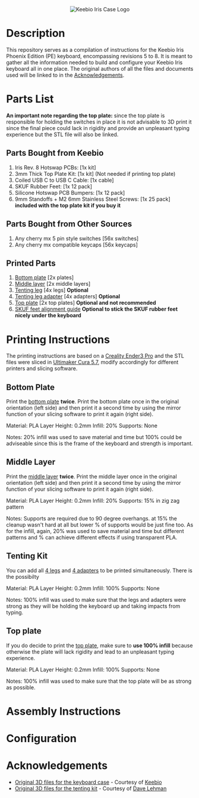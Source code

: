 <div align="center">
  <img alt="Keebio Iris Case Logo" src="" />
</div>

# Description

This repository serves as a compilation of instructions for the Keebio Iris Phoenix Edition (PE) keyboard, encompassing revisions 5 to 8. It is meant to gather all the information needed to build and configure your Keebio Iris keyboard all in one place. The original authors of all the files and documents used will be linked to in the [Acknowledgements](#-Acknowledgements).

# Parts List

**An important note regarding the top plate:** since the top plate is responsible for holding the switches in place it is not advisable to 3D print it since the final piece could lack in rigidity and provide an unpleasant typing experience but the STL file will also be linked.

## Parts Bought from Keebio
1. Iris Rev. 8 Hotswap PCBs: [1x kit]
2. 3mm Thick Top Plate Kit: [1x kit] (Not needed if printing top plate)
3. Coiled USB C to USB C Cable: [1x cable]
4. SKUF Rubber Feet: [1x 12 pack]
5. Silicone Hotswap PCB Bumpers: [1x 12 pack]
6. 9mm Standoffs + M2 6mm Stainless Steel Screws: [1x 25 pack] **included with the top plate kit if you buy it**

## Parts Bought from Other Sources
1. Any cherry mx 5 pin style switches [56x switches]
2. Any cherry mx compatible keycaps [56x keycaps]

## Printed Parts
1. [Bottom plate](keebio-iris-pe-bottom-plate-3mm.stl) [2x plates]
2. [Middle layer](keebio-iris-pe-middle-layer-3mm.stl) [2x middle layers]
3. [Tenting leg](keebio-iris-pe-ergodox-tenting-leg.stl) [4x legs] **Optional**
4. [Tenting leg adapter](keebio-iris-pe-ergodox-tenting-leg-adapter.stl) [4x adapters] **Optional**
5. [Top plate]() [2x top plates] **Optional and not recommended**
6. [SKUF feet alignment guide](keebio-iris-pe-skuf-alignment-guide.stl) **Optional to stick the SKUF rubber feet nicely under the keyboard**

# Printing Instructions

The printing instructions are based on a [Creality Ender3 Pro](https://www.creality.com/products/ender-3-pro-3d-printer) and the STL files were sliced in [Ultimaker Cura 5.7](https://ultimaker.com/software/ultimaker-cura/), modify accordingly for different printers and slicing software.

## Bottom Plate

Print the [bottom plate](keebio-iris-pe-bottom-plate-3mm.stl) **twice**. Print the bottom plate once in the original orientation (left side) and then print it a second time by using the mirror function of your slicing software to print it again (right side).

Material: PLA
Layer Height: 0.2mm
Infill: 20%
Supports: None

Notes: 20% infill was used to save material and time but 100% could be adviseable since this is the frame of the keyboard and strength is important.

## Middle Layer

Print the [middle layer](keebio-iris-pe-middle-layer-3mm.stl) **twice**. Print the middle layer once in the original orientation (left side) and then print it a second time by using the mirror function of your slicing software to print it again (right side).

Material: PLA
Layer Height: 0.2mm
Infill: 20%
Supports: 15% in zig zag pattern

Notes: Supports are required due to 90 degree overhangs. at 15% the cleanup wasn't hard at all but lower % of supports would be just fine too. As for the infill, again, 20% was used to save material and time but different patterns and % can achieve different effects if using transparent PLA.

## Tenting Kit

You can add all [4 legs](keebio-iris-pe-ergodox-tenting-leg.stl) and [4 adapters](keebio-iris-pe-ergodox-tenting-legs-adapter.stl) to be printed simultaneously. There is the possibilty

Material: PLA
Layer Height: 0.2mm
Infill: 100%
Supports: None

Notes: 100% infill was used to make sure that the legs and adapters were strong as they will be holding the keyboard up and taking impacts from typing.

## Top plate

If you do decide to print the [top plate](keebio-iris-pe-top-plate-3mm.stil), make sure to **use 100% infill** because otherwise the plate will lack rigidity and lead to an unpleasant typing experience.

Material: PLA
Layer Height: 0.2mm
Infill: 100%
Supports: None

Notes: 100% infill was used to make sure that the top plate will be as strong as possible.

# Assembly Instructions

# Configuration

# Acknowledgements

- [Original 3D files for the keyboard case](https://github.com/keebio/iris-case) - Courtesy of [Keebio](https://keeb.io)
- [Original 3D files for the tenting kit](https://www.thingiverse.com/thing:5259983) - Courtesy of [Dave Lehman](https://www.thingiverse.com/davelehman)
